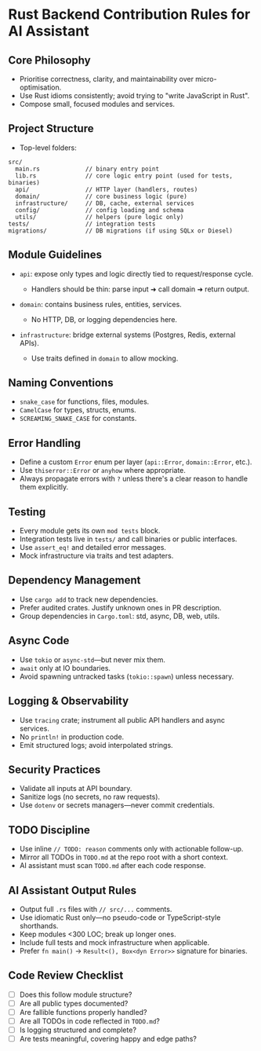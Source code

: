 # Rust Backend Contribution Rules for AI Assistant

## Core Philosophy

* Prioritise correctness, clarity, and maintainability over micro-optimisation.
* Use Rust idioms consistently; avoid trying to "write JavaScript in Rust".
* Compose small, focused modules and services.

## Project Structure

* Top-level folders:

```
src/
  main.rs             // binary entry point
  lib.rs              // core logic entry point (used for tests, binaries)
  api/                // HTTP layer (handlers, routes)
  domain/             // core business logic (pure)
  infrastructure/     // DB, cache, external services
  config/             // config loading and schema
  utils/              // helpers (pure logic only)
tests/                // integration tests
migrations/           // DB migrations (if using SQLx or Diesel)
```

## Module Guidelines

* `api`: expose only types and logic directly tied to request/response cycle.

  * Handlers should be thin: parse input ➜ call domain ➜ return output.
* `domain`: contains business rules, entities, services.

  * No HTTP, DB, or logging dependencies here.
* `infrastructure`: bridge external systems (Postgres, Redis, external APIs).

  * Use traits defined in `domain` to allow mocking.

## Naming Conventions

* `snake_case` for functions, files, modules.
* `CamelCase` for types, structs, enums.
* `SCREAMING_SNAKE_CASE` for constants.

## Error Handling

* Define a custom `Error` enum per layer (`api::Error`, `domain::Error`, etc.).
* Use `thiserror::Error` or `anyhow` where appropriate.
* Always propagate errors with `?` unless there's a clear reason to handle them explicitly.

## Testing

* Every module gets its own `mod tests` block.
* Integration tests live in `tests/` and call binaries or public interfaces.
* Use `assert_eq!` and detailed error messages.
* Mock infrastructure via traits and test adapters.

## Dependency Management

* Use `cargo add` to track new dependencies.
* Prefer audited crates. Justify unknown ones in PR description.
* Group dependencies in `Cargo.toml`: std, async, DB, web, utils.

## Async Code

* Use `tokio` or `async-std`—but never mix them.
* `await` only at IO boundaries.
* Avoid spawning untracked tasks (`tokio::spawn`) unless necessary.

## Logging & Observability

* Use `tracing` crate; instrument all public API handlers and async services.
* No `println!` in production code.
* Emit structured logs; avoid interpolated strings.

## Security Practices

* Validate all inputs at API boundary.
* Sanitize logs (no secrets, no raw requests).
* Use `dotenv` or secrets managers—never commit credentials.

## TODO Discipline

* Use inline `// TODO: reason` comments only with actionable follow-up.
* Mirror all TODOs in `TODO.md` at the repo root with a short context.
* AI assistant must scan `TODO.md` after each code response.

## AI Assistant Output Rules

* Output full `.rs` files with `// src/...` comments.
* Use idiomatic Rust only—no pseudo-code or TypeScript-style shorthands.
* Keep modules <300 LOC; break up longer ones.
* Include full tests and mock infrastructure when applicable.
* Prefer `fn main()` -> `Result<(), Box<dyn Error>>` signature for binaries.

## Code Review Checklist

* [ ] Does this follow module structure?
* [ ] Are all public types documented?
* [ ] Are fallible functions properly handled?
* [ ] Are all TODOs in code reflected in `TODO.md`?
* [ ] Is logging structured and complete?
* [ ] Are tests meaningful, covering happy and edge paths?
